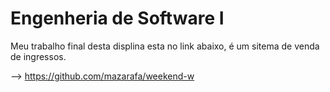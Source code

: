 # Engenheria de Software I

Meu trabalho final desta displina esta no link abaixo, é um sitema de venda de ingressos.

 --> https://github.com/mazarafa/weekend-w
